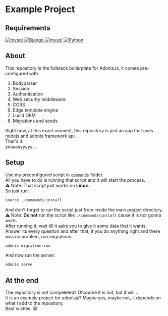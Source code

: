 # Example Project

## Requirements

<p align="left">
    <a href="https://nodejs.org/en/">
        <img alt="mysql" src="https://img.shields.io/github/v/release/nodejs/node?label=nodejs&logo=javascript">
    </a>
    <a href="https://www.npmjs.com/package/npm">
        <img alt="Django" src="https://img.shields.io/npm/v/npm?label=npm&logo=npm">
    </a>
    <a href="https://www.mysql.com/downloads/">
        <img alt="mysql" src="https://img.shields.io/github/v/tag/mysql/mysql-server?label=mysql&logo=mysql&logoColor=white">
    </a>
    <a href="https://www.npmjs.com/package/adonis">
        <img alt="Python" src="https://img.shields.io/npm/v/adonis?label=adonis&logo=npm">
    </a>
</p>

## About

This repository is the fullstack boilerplate for AdonisJs, it comes pre-configured with.

1. Bodyparser
2. Session
3. Authentication
4. Web security middleware
5. CORS
6. Edge template engine
7. Lucid ORM
8. Migrations and seeds

Right now, at this exact moment, this repository is just an app that uses nodejs and adonis framework api.\
That's it.\
yeaaaayyyyy...

## Setup

Use my preconfigured script in [`commands`](commands) folder.\
All you have to do is running that script and it will start the process.\
⚠️ Note: That script just works on __Linux__.\
So just run:
```js
source ./commands/install
```
And don't forget to run the script just from inside the main project directory.\
⚠️ Note: __Do not__ run the script like `./commands/install` cause it is not gonna work.\
After running it, wait till it asks you to give it some data that it wants.\
Answer its every question and after that, if you do anything right and there was no problem, run migrations:

```js
adonis migration:run
```
And now run the server.
```js
adonis serve
```

## At the end
The repository is not compeleted? Ofcourse it is not, but it will...\
It is an example project for adonisjs? Maybe yes, maybe not, it depends on what I add to the repository.\
Best wishes. 😃